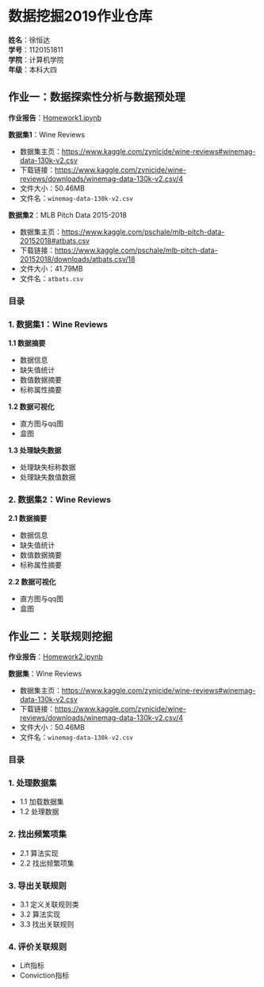 # 数据挖掘2019作业仓库

**姓名**：徐恒达  
**学号**：1120151811  
**学院**：计算机学院  
**年级**：本科大四  

## 作业一：数据探索性分析与数据预处理

**作业报告**：[Homework1.ipynb](Homework1.ipynb)

**数据集1**：Wine Reviews

- 数据集主页：<https://www.kaggle.com/zynicide/wine-reviews#winemag-data-130k-v2.csv>
- 下载链接：<https://www.kaggle.com/zynicide/wine-reviews/downloads/winemag-data-130k-v2.csv/4>
- 文件大小：50.46MB
- 文件名：`winemag-data-130k-v2.csv`

**数据集2**：MLB Pitch Data 2015-2018

- 数据集主页：<https://www.kaggle.com/pschale/mlb-pitch-data-20152018#atbats.csv>
- 下载链接：<https://www.kaggle.com/pschale/mlb-pitch-data-20152018/downloads/atbats.csv/18>
- 文件大小：41.79MB
- 文件名：`atbats.csv`


### 目录

### 1. 数据集1：Wine Reviews
**1.1 数据摘要**  
- 数据信息  
- 缺失值统计  
- 数值数据摘要  
- 标称属性摘要  

**1.2 数据可视化**  
- 直方图与qq图  
- 盒图  

**1.3 处理缺失数据**  
- 处理缺失标称数据  
- 处理缺失数值数据  

### 2. 数据集2：Wine Reviews
**2.1 数据摘要**  
- 数据信息  
- 缺失值统计  
- 数值数据摘要  
- 标称属性摘要  

**2.2 数据可视化**  
- 直方图与qq图  
- 盒图  

## 作业二：关联规则挖掘

**作业报告**：[Homework2.ipynb](Homework2.ipynb)

**数据集**：Wine Reviews

- 数据集主页：<https://www.kaggle.com/zynicide/wine-reviews#winemag-data-130k-v2.csv>
- 下载链接：<https://www.kaggle.com/zynicide/wine-reviews/downloads/winemag-data-130k-v2.csv/4>
- 文件大小：50.46MB
- 文件名：`winemag-data-130k-v2.csv`

### 目录

### 1. 处理数据集
  * 1.1 加载数据集  
  * 1.2 处理数据

### 2. 找出频繁项集
  * 2.1 算法实现
  * 2.2 找出频繁项集

### 3. 导出关联规则
  * 3.1 定义关联规则类
  * 3.2 算法实现
  * 3.3 找出关联规则

### 4. 评价关联规则
  * Lift指标
  * Conviction指标
